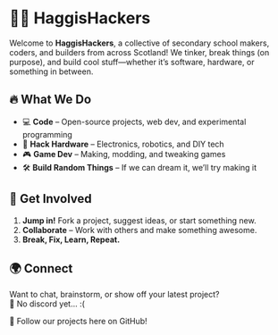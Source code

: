 # 🏴‍☠️ HaggisHackers  

Welcome to **HaggisHackers**, a collective of secondary school makers, coders, and builders from across Scotland! We tinker, break things (on purpose), and build cool stuff—whether it’s software, hardware, or something in between.  

## 🔥 What We Do  
- 💻 **Code** – Open-source projects, web dev, and experimental programming  
- 🔧 **Hack Hardware** – Electronics, robotics, and DIY tech  
- 🎮 **Game Dev** – Making, modding, and tweaking games  
- 🛠️ **Build Random Things** – If we can dream it, we’ll try making it  

## 🚀 Get Involved  
1. **Jump in!** Fork a project, suggest ideas, or start something new.  
2. **Collaborate** – Work with others and make something awesome.  
3. **Break, Fix, Learn, Repeat.**  

## 🌍 Connect  
Want to chat, brainstorm, or show off your latest project?  
🔗 No discord yet... :(

📢 Follow our projects here on GitHub!  

